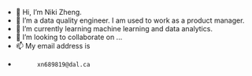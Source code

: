 - 👋 Hi, I’m Niki Zheng.
- 👀 I’m a data quality engineer. I am used to work as a product manager.
- 🌱 I’m currently learning machine learning and data analytics.
- 💞️ I’m looking to collaborate on ...
- 📫 My email address is
-           xn689819@dal.ca

<!---
Niki9001/Niki9001 is a ✨ special ✨ repository because its `README.md` (this file) appears on your GitHub profile.
You can click the Preview link to take a look at your changes.
--->
